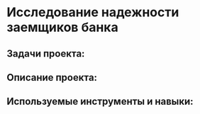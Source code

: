 # Исследование надежности заемщиков банка

## Задачи проекта:


## Описание проекта:



## Используемые инструменты и навыки:


